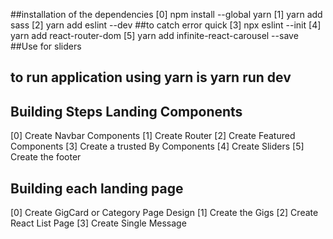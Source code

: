 ##installation of the dependencies
[0] npm install --global yarn
[1] yarn add sass
[2] yarn add eslint --dev ##to catch error quick
[3] npx eslint --init
[4] yarn add react-router-dom
[5] yarn add infinite-react-carousel --save ##Use for sliders

## to run application using yarn is yarn run dev


## Building Steps Landing Components
[0] Create Navbar Components
[1] Create Router
[2] Create Featured Components
[3] Create a trusted By Components
[4] Create Sliders
[5] Create the footer

## Building each landing page

[0] Create GigCard or Category Page Design
[1] Create the Gigs
[2] Create React List Page
[3] Create Single Message